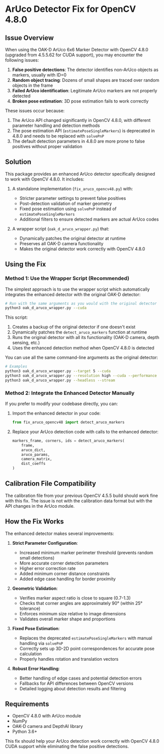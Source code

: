 # ArUco Detector Fix for OpenCV 4.8.0

## Issue Overview

When using the OAK-D ArUco 6x6 Marker Detector with OpenCV 4.8.0 (upgraded from 4.5.5.62 for CUDA support), you may encounter the following issues:

1. **False positive detections**: The detector identifies non-ArUco objects as markers, usually with ID=0
2. **Random object tracing**: Dozens of small shapes are traced over random objects in the frame
3. **Failed ArUco identification**: Legitimate ArUco markers are not properly detected
4. **Broken pose estimation**: 3D pose estimation fails to work correctly

These issues occur because:

1. The ArUco API changed significantly in OpenCV 4.8.0, with different parameter handling and detection methods
2. The pose estimation API (`estimatePoseSingleMarkers`) is deprecated in 4.8.0 and needs to be replaced with `solvePnP`
3. The default detection parameters in 4.8.0 are more prone to false positives without proper validation

## Solution

This package provides an enhanced ArUco detector specifically designed to work with OpenCV 4.8.0. It includes:

1. A standalone implementation (`fix_aruco_opencv48.py`) with:
   - Stricter parameter settings to prevent false positives
   - Post-detection validation of marker geometry
   - Fixed pose estimation using `solvePnP` instead of `estimatePoseSingleMarkers`
   - Additional filters to ensure detected markers are actual ArUco codes

2. A wrapper script (`oak_d_aruco_wrapper.py`) that:
   - Dynamically patches the original detector at runtime
   - Preserves all OAK-D camera functionality
   - Makes the original detector work correctly with OpenCV 4.8.0

## Using the Fix

### Method 1: Use the Wrapper Script (Recommended)

The simplest approach is to use the wrapper script which automatically integrates the enhanced detector with the original OAK-D detector:

```bash
# Run with the same arguments as you would with the original detector
python3 oak_d_aruco_wrapper.py --cuda
```

This script:
1. Creates a backup of the original detector if one doesn't exist
2. Dynamically patches the `detect_aruco_markers` function at runtime
3. Runs the original detector with all its functionality (OAK-D camera, depth sensing, etc.)
4. Uses the enhanced detection method when OpenCV 4.8.0 is detected

You can use all the same command-line arguments as the original detector:

```bash
# Examples
python3 oak_d_aruco_wrapper.py --target 5 --cuda
python3 oak_d_aruco_wrapper.py --resolution high --cuda --performance
python3 oak_d_aruco_wrapper.py --headless --stream
```

### Method 2: Integrate the Enhanced Detector Manually

If you prefer to modify your codebase directly, you can:

1. Import the enhanced detector in your code:
   ```python
   from fix_aruco_opencv48 import detect_aruco_markers
   ```

2. Replace your ArUco detection code with calls to the enhanced detector:
   ```python
   markers_frame, corners, ids = detect_aruco_markers(
       frame,
       aruco_dict,
       aruco_params,
       camera_matrix,
       dist_coeffs
   )
   ```

## Calibration File Compatibility

The calibration file from your previous OpenCV 4.5.5 build should work fine with this fix. The issue is not with the calibration data format but with the API changes in the ArUco module.

## How the Fix Works

The enhanced detector makes several improvements:

1. **Strict Parameter Configuration**:
   - Increased minimum marker perimeter threshold (prevents random small detections)
   - More accurate corner detection parameters
   - Higher error correction rate
   - Added minimum corner distance constraints
   - Added edge case handling for border proximity

2. **Geometric Validation**:
   - Verifies marker aspect ratio is close to square (0.7-1.3)
   - Checks that corner angles are approximately 90° (within 25° tolerance)
   - Enforces minimum size relative to image dimensions
   - Validates overall marker shape and proportions

3. **Fixed Pose Estimation**:
   - Replaces the deprecated `estimatePoseSingleMarkers` with manual handling via `solvePnP`
   - Correctly sets up 3D-2D point correspondences for accurate pose calculation
   - Properly handles rotation and translation vectors

4. **Robust Error Handling**:
   - Better handling of edge cases and potential detection errors
   - Fallbacks for API differences between OpenCV versions
   - Detailed logging about detection results and filtering

## Requirements

- OpenCV 4.8.0 with ArUco module
- NumPy
- OAK-D camera and DepthAI library
- Python 3.6+

This fix should help your ArUco detection work correctly with OpenCV 4.8.0 CUDA support while eliminating the false positive detections.
